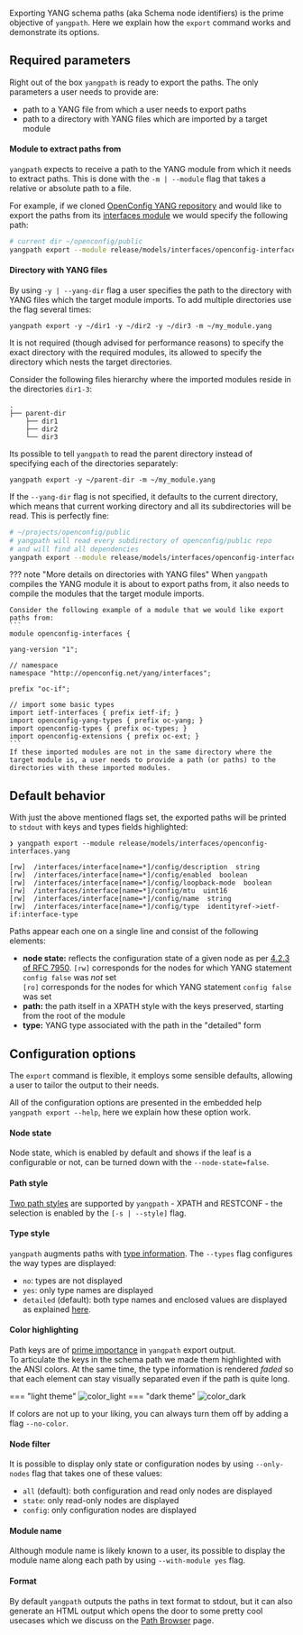 Exporting YANG schema paths (aka Schema node identifiers) is the prime objective of `yangpath`. Here we explain how the `export` command works and demonstrate its options.

## Required parameters
Right out of the box `yangpath` is ready to export the paths. The only parameters a user needs to provide are:

* path to a YANG file from which a user needs to export paths
* path to a directory with YANG files which are imported by a target module

#### Module to extract paths from
`yangpath` expects to receive a path to the YANG module from which it needs to extract paths. This is done with the `-m | --module` flag that takes a relative or absolute path to a file.

For example, if we cloned [OpenConfig YANG repository](https://github.com/openconfig/public) and would like to export the paths from its [interfaces module](https://github.com/openconfig/public/blob/master/release/models/interfaces/openconfig-interfaces.yang) we would specify the following path:
```bash
# current dir ~/openconfig/public
yangpath export --module release/models/interfaces/openconfig-interfaces.yang
```

#### Directory with YANG files
By using `-y | --yang-dir` flag a user specifies the path to the directory with YANG files which the target module imports. To add multiple directories use the flag several times:
```
yangpath export -y ~/dir1 -y ~/dir2 -y ~/dir3 -m ~/my_module.yang
```

It is not required (though advised for performance reasons) to specify the exact directory with the required modules, its allowed to specify the directory which nests the target directories.

Consider the following files hierarchy where the imported modules reside in the directories `dir1-3`:

```
.
├── parent-dir
    ├── dir1
    ├── dir2
    └── dir3
```
Its possible to tell `yangpath` to read the parent directory instead of specifying each of the directories separately:
```
yangpath export -y ~/parent-dir -m ~/my_module.yang
```

If the `--yang-dir` flag is not specified, it defaults to the current directory, which means that current working directory and all its subdirectories will be read. This is perfectly fine:
```bash
# ~/projects/openconfig/public
# yangpath will read every subdirectory of openconfig/public repo
# and will find all dependencies
yangpath export --module release/models/interfaces/openconfig-interfaces.yang
```
??? note "More details on directories with YANG files"
    When `yangpath` compiles the YANG module it is about to export paths from, it also needs to compile the modules that the target module imports.

    Consider the following example of a module that we would like export paths from:
    ```
    module openconfig-interfaces {

    yang-version "1";

    // namespace
    namespace "http://openconfig.net/yang/interfaces";

    prefix "oc-if";

    // import some basic types
    import ietf-interfaces { prefix ietf-if; }
    import openconfig-yang-types { prefix oc-yang; }
    import openconfig-types { prefix oc-types; }
    import openconfig-extensions { prefix oc-ext; }
    ```
    If these imported modules are not in the same directory where the target module is, a user needs to provide a path (or paths) to the directories with these imported modules.

## Default behavior
With just the above mentioned flags set, the exported paths will be printed to `stdout` with keys and types fields highlighted:

```text
❯ yangpath export --module release/models/interfaces/openconfig-interfaces.yang

[rw]  /interfaces/interface[name=*]/config/description  string
[rw]  /interfaces/interface[name=*]/config/enabled  boolean
[rw]  /interfaces/interface[name=*]/config/loopback-mode  boolean
[rw]  /interfaces/interface[name=*]/config/mtu  uint16
[rw]  /interfaces/interface[name=*]/config/name  string
[rw]  /interfaces/interface[name=*]/config/type  identityref->ietf-if:interface-type
```

Paths appear each one on a single line and consist of the following elements:

* **node state:** reflects the configuration state of a given node as per [4.2.3 of RFC 7950](https://tools.ietf.org/html/rfc7950#section-4.2.3).
    `[rw]` corresponds for the nodes for which YANG statement `config false` was *not* set  
    `[ro]` corresponds for the nodes for which YANG statement `config false` was set
* **path:** the path itself in a XPATH style with the keys preserved, starting from the root of the module
* **type:** YANG type associated with the path in the "detailed" form

## Configuration options
The `export` command is flexible, it employs some sensible defaults, allowing a user to tailor the output to their needs.

All of the configuration options are presented in the embedded help `yangpath export --help`, here we explain how these option work.

#### Node state
Node state, which is enabled by default and shows if the leaf is a configurable or not, can be turned down with the `--node-state=false`.

#### Path style
[Two path styles](about-paths.md#path-styles) are supported by `yangpath` - XPATH and RESTCONF - the selection is enabled by the `[-s | --style]` flag.

#### Type style
`yangpath` augments paths with [type information](about-paths.md#types). The `--types` flag configures the way types are displayed:

* `no`: types are not displayed
* `yes`: only type names are displayed
* `detailed` (default): both type names and enclosed values are displayed as explained [here](about-paths.md#types).

#### Color highlighting
Path keys are of [prime importance](about-paths.md#keys-in-paths) in `yangpath` export output.  
To articulate the keys in the schema path we made them highlighted with the ANSI colors. At the same time, the type information is rendered _faded_ so that each element can stay visually separated even if the path is quite long.

=== "light theme"
    ![color_light](https://gitlab.com/rdodin/pics/-/wikis/uploads/1a3cf2312b852c392501750955df5d16/image.png)
=== "dark theme"
    ![color_dark](https://gitlab.com/rdodin/pics/-/wikis/uploads/8b2ba4041c507a0606a3d88676712266/image.png)

If colors are not up to your liking, you can always turn them off by adding a flag `--no-color`.

#### Node filter
It is possible to display only state or configuration nodes by using `--only-nodes` flag that takes one of these values:

* `all` (default): both configuration and read only nodes are displayed
* `state`: only read-only nodes are displayed
* `config`: only configuration nodes are displayed

#### Module name
Although module name is likely known to a user, its possible to display the module name along each path by using `--with-module yes` flag.

#### Format
By default `yangpath` outputs the paths in text format to stdout, but it can also generate an HTML output which opens the door to some pretty cool usecases which we discuss on the [Path Browser](html-template.md) page.